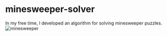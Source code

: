# minesweeper-solver

In my free time, I developed an algorithm for solving minesweeper puzzles.
![minesweeper](https://user-images.githubusercontent.com/57311807/224082446-b1ab26ce-d3df-4c41-9314-659453540632.gif)
